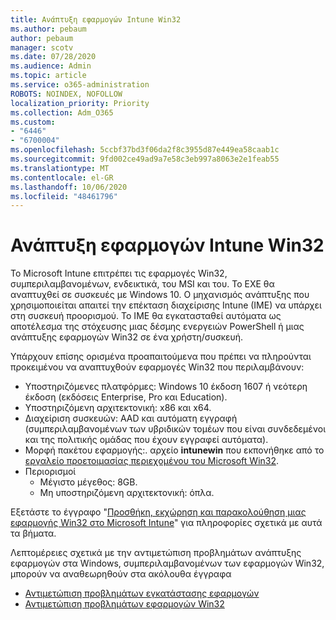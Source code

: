 ```yaml
---
title: Ανάπτυξη εφαρμογών Intune Win32
ms.author: pebaum
author: pebaum
manager: scotv
ms.date: 07/28/2020
ms.audience: Admin
ms.topic: article
ms.service: o365-administration
ROBOTS: NOINDEX, NOFOLLOW
localization_priority: Priority
ms.collection: Adm_O365
ms.custom:
- "6446"
- "6700004"
ms.openlocfilehash: 5ccbf37bd3f06da2f8c3955d87e449ea58caab1c
ms.sourcegitcommit: 9fd002ce49ad9a7e58c3eb997a8063e2e1feab55
ms.translationtype: MT
ms.contentlocale: el-GR
ms.lasthandoff: 10/06/2020
ms.locfileid: "48461796"
---
```

# <a name="intune-win32-app-deployment"></a>Ανάπτυξη εφαρμογών Intune Win32

Το Microsoft Intune επιτρέπει τις εφαρμογές Win32, συμπεριλαμβανομένων, ενδεικτικά, του MSI και του. Το EXE θα αναπτυχθεί σε συσκευές με Windows 10. Ο μηχανισμός ανάπτυξης που χρησιμοποιείται απαιτεί την επέκταση διαχείρισης Intune (IME) να υπάρχει στη συσκευή προορισμού. Το IME θα εγκατασταθεί αυτόματα ως αποτέλεσμα της στόχευσης μιας δέσμης ενεργειών PowerShell ή μιας ανάπτυξης εφαρμογών Win32 σε ένα χρήστη/συσκευή.

Υπάρχουν επίσης ορισμένα προαπαιτούμενα που πρέπει να πληρούνται προκειμένου να αναπτυχθούν εφαρμογές Win32 που περιλαμβάνουν:

- Υποστηριζόμενες πλατφόρμες: Windows 10 έκδοση 1607 ή νεότερη έκδοση (εκδόσεις Enterprise, Pro και Education).
- Υποστηριζόμενη αρχιτεκτονική: x86 και x64.
- Διαχείριση συσκευών: AAD και αυτόματη εγγραφή (συμπεριλαμβανομένων των υβριδικών τομέων που είναι συνδεδεμένοι και της πολιτικής ομάδας που έχουν εγγραφεί αυτόματα).
- Μορφή πακέτου εφαρμογής:. αρχείο **intunewin**  που εκπονήθηκε από το [εργαλείο προετοιμασίας περιεχομένου του Microsoft Win32](https://docs.microsoft.com/mem/intune/apps/apps-win32-prepare).
- Περιορισμοί
    - Μέγιστο μέγεθος: 8GB.
    - Μη υποστηριζόμενη αρχιτεκτονική: όπλα.

Εξετάστε το έγγραφο "[Προσθήκη, εκχώρηση και παρακολούθηση μιας εφαρμογής Win32 στο Microsoft Intune](https://docs.microsoft.com/mem/intune/apps/apps-win32-add)" για πληροφορίες σχετικά με αυτά τα βήματα.

Λεπτομέρειες σχετικά με την αντιμετώπιση προβλημάτων ανάπτυξης εφαρμογών στα Windows, συμπεριλαμβανομένων των εφαρμογών Win32, μπορούν να αναθεωρηθούν στα ακόλουθα έγγραφα

- [Αντιμετώπιση προβλημάτων εγκατάστασης εφαρμογών](https://docs.microsoft.com/mem/intune/apps/troubleshoot-app-install)  
- [Αντιμετώπιση προβλημάτων εφαρμογών Win32](https://docs.microsoft.com/mem/intune/apps/apps-win32-troubleshoot)
